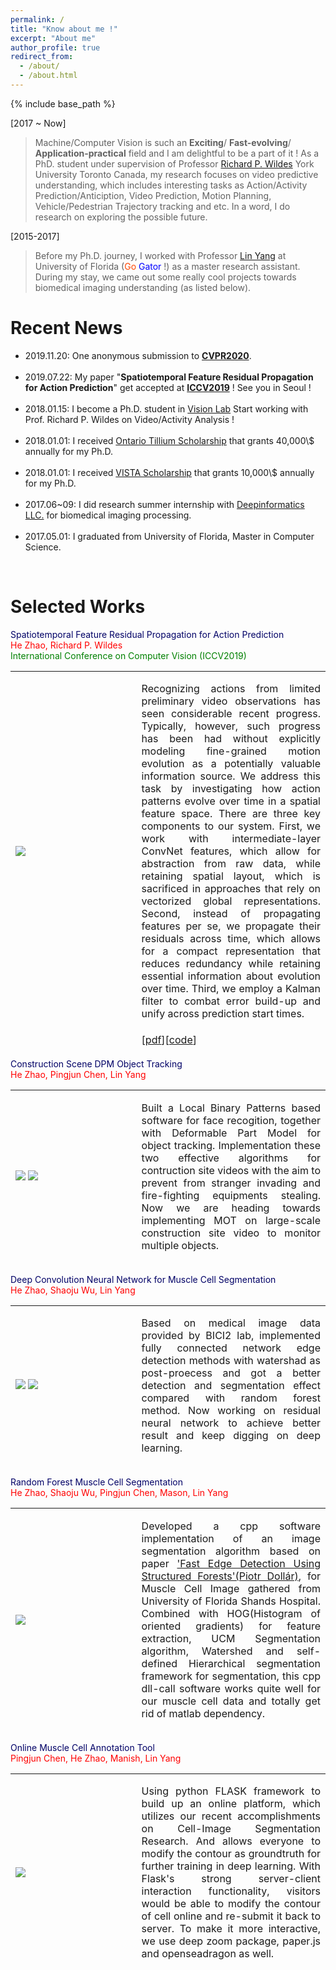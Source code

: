 ```yaml
---
permalink: /
title: "Know about me !"
excerpt: "About me"
author_profile: true
redirect_from: 
  - /about/
  - /about.html
---
```

{% include base_path %}

[2017 ~ Now]
> Machine/Computer Vision is such an <b>Exciting</b>/ <b>Fast-evolving</b>/ <b>Application-practical</b> field and I am delightful to be a part of it ! As a PhD. student under supervision of Professor <a href="http://www.cse.yorku.ca/~wildes/">Richard P. Wildes</a> York University Toronto Canada, my research focuses on video predictive understanding, which includes interesting tasks as Action/Activity Prediction/Anticiption, Video Prediction, Motion Planning, Vehicle/Pedestrian Trajectory tracking and etc. In a word, I do research on exploring the possible future.

[2015-2017]
> Before my Ph.D. journey, I worked with Professor <a href='https://www.bme.ufl.edu/labs/yang/'> Lin Yang</a> at University of Florida (<font color='orangered'>Go</font> <font color='blue'>Gator</font> !) as a master research assistant. During my stay, we came out some really cool projects towards biomedical imaging understanding (as listed below). 

# Recent News
<div id='list_scroll'>
    <nav>
        <ul>
            <li> 2019.11.20: One anonymous submission to <a href='http://openaccess.thecvf.com/ICCV2019.py'><b>CVPR2020</b></a>.</li>
            <br />
            <li> 2019.07.22: My paper "<b>Spatiotemporal Feature Residual Propagation for Action Prediction</b>" get accepted at <a href='http://openaccess.thecvf.com/ICCV2019.py'><b>ICCV2019</b></a> ! See you in Seoul ! </li>
            <br />
            <li> 2018.01.15: I become a Ph.D. student in <a href='http://vision.eecs.yorku.ca/main/'>Vision Lab</a> Start working with Prof. Richard P. Wildes on Video/Activity Analysis !</li>
            <br />
            <li> 2018.01.01: I received <a href='https://gradstudies.yorku.ca/current-students/student-finances/funding-awards/ots/'>Ontario Tillium Scholarship</a> that grants 40,000\$ annually for my Ph.D. </li>
            <br />
            <li> 2018.01.01: I received <a href='https://vista.info.yorku.ca/opportunities/doctoral-scholarships/'>VISTA Scholarship</a> that grants 10,000\$ annually for my Ph.D. </li>
            <br />
            <li> 2017.06~09: I did research summer internship with <a href='http://deepinformatics.com.cn/'>Deepinformatics LLC.</a> for biomedical imaging processing. </li>
            <br />
            <li> 2017.05.01: I graduated from University of Florida, Master in Computer Science. </li>
        </ul>
    </nav>
</div>
<br />

# Selected Works
<table style='background-color:transparent border-collapse:collapse border: none'>
    <tbody>
        <tr>
            <span style="bold; color: #000066;">Spatiotemporal Feature Residual Propagation for Action Prediction</span>
        </tr><br />
        <tr>
            <font color='red'>He Zhao, Richard P. Wildes</font>
        </tr><br />
        <tr>
            <font color='green'> International Conference on Computer Vision (ICCV2019) </font>
        </tr>
        <tr>
            <td width="40%" style="border-style:hidden;">
                <img src="https://JoeHEZHAO.github.io/images/iccv_2019.png">
            </td>
            <td style="border-style:hidden;">
                <p style="text-align: justify;">
                Recognizing actions from limited preliminary video observations
                has seen considerable recent progress. Typically,
                however, such progress has been had without explicitly
                modeling fine-grained motion evolution as a potentially
                valuable information source. We address this
                task by investigating how action patterns evolve over time in 
                a spatial feature space. There are three key components to 
                our system. First, we work with intermediate-layer ConvNet 
                features, which allow for abstraction from raw data, while 
                retaining spatial layout, which is sacrificed in approaches 
                that rely on vectorized global representations. Second, instead 
                of propagating features per se, we propagate their 
                residuals across time, which allows for a compact representation 
                that reduces redundancy while retaining essential 
                information about evolution over time. Third, we employ a 
                Kalman filter to combat error build-up and unify across prediction 
                start times.
                </p>
            </td>
        </tr>
        <tr>
            <td style="border-style:hidden;"> </td>
            <td style="border-style:hidden;">
                [<a href='http://openaccess.thecvf.com/content_ICCV_2019/papers/Zhao_Spatiotemporal_Feature_Residual_Propagation_for_Action_Prediction_ICCV_2019_paper.pdf'>pdf</a>][<a href='JoeHEZHAO.github'>code</a>]
            </td>
        </tr>
    </tbody>
</table>

<table style='background-color:transparent border-collapse:collapse border: none'>
    <tbody>
        <tr>
            <span style="bold; color: #000066;">Construction Scene DPM Object Tracking</span>
        </tr><br />
        <tr>
            <font color='red'>He Zhao, Pingjun Chen, Lin Yang</font>
        </tr><br />
        <tr>
            <td width="40%" style="border-style:hidden;">
                <img src="https://JoeHEZHAO.github.io/images/flagDetection.gif">
                <img src="https://JoeHEZHAO.github.io/images/fireEquimentsDetection.gif">
            </td>
            <td style="border-style:hidden;">
                <p style="text-align: justify;">
                Built a Local Binary Patterns based software for face recogition, together with Deformable Part Model for object tracking. Implementation these two effective algorithms for contruction site videos with the aim to prevent from stranger invading and fire-fighting equipments stealing. Now we are heading towards implementing MOT on large-scale construction site video to monitor multiple objects.
                </p>
            </td>
        </tr>
    </tbody>
</table>

<table style='background-color:transparent border-collapse:collapse border: none'>
    <tbody>
        <tr>
            <span style="bold; color: #000066;">Deep Convolution Neural Network for Muscle Cell Segmentation</span>
        </tr><br />
        <tr>
            <font color='red'>He Zhao, Shaoju Wu, Lin Yang</font>
        </tr><br />
        <tr>
            <td width="40%" style="border-style:hidden;">
                <img src="https://JoeHEZHAO.github.io/images/segmentation.gif">
                <img src="https://JoeHEZHAO.github.io/images/DeepNetworkArchitect.png">
            </td>
            <td style="border-style:hidden;">
                <p style="text-align: justify;">
                Based on medical image data provided by BICI2 lab, implemented fully connected network edge detection methods with watershad as post-proecess and got a better detection and segmentation effect compared with random forest method. Now working on residual neural network to achieve better result and keep digging on deep learning.
                </p>
            </td>
        </tr>
    </tbody>
</table>

<table style='background-color:transparent border-collapse:collapse border: none'>
    <tbody>
        <tr>
            <span style="bold; color: #000066;">Random Forest Muscle Cell Segmentation</span>
        </tr><br />
        <tr>
            <font color='red'>He Zhao, Shaoju Wu, Pingjun Chen, Mason, Lin Yang</font>
        </tr><br />
        <tr>
            <td width="40%" style="border-style:hidden;">
                <img src="https://JoeHEZHAO.github.io/images/random_forest.gif">
            </td>
            <td style="border-style:hidden;">
                <p style="text-align: justify;">
                 Developed a cpp software implementation of an image segmentation algorithm based on paper <a href="https://arxiv.org/pdf/1406.5549.pdf" target="_blank">'Fast Edge Detection Using Structured Forests'(Piotr Dollár)</a>, for Muscle Cell Image gathered from University of Florida Shands Hospital. Combined with HOG(Histogram of oriented gradients) for feature extraction, UCM Segmentation algorithm, Watershed and self-defined Hierarchical segmentation framework for segmentation, this cpp dll-call software works quite well for our muscle cell data and totally get rid of matlab dependency.
                </p>
            </td>
        </tr>
    </tbody>
</table>

<table style='background-color:transparent border-collapse:collapse border: none'>
    <tbody>
        <tr>
            <span style="bold; color: #000066;">Online Muscle Cell Annotation Tool</span>
        </tr><br />
        <tr>
            <font color='red'>Pingjun Chen, He Zhao, Manish, Lin Yang</font>
        </tr><br />
        <tr>
            <td width="40%" style="border-style:hidden;">
                <img src="https://JoeHEZHAO.github.io/images/onlineAnnotationDemo.gif">
            </td>
            <td style="border-style:hidden;">
                <p style="text-align: justify;">
                Using python FLASK framework to build up an online platform, which utilizes our recent accomplishments on Cell-Image Segmentation Research. And allows everyone to modify the contour as groundtruth for further training in deep learning. With Flask's strong server-client interaction functionality, visitors would be able to modify the contour of cell online and re-submit it back to server. To make it more interactive, we use deep zoom package, paper.js and openseadragon as well.
                </p>
            </td>
        </tr>
    </tbody>
</table>
